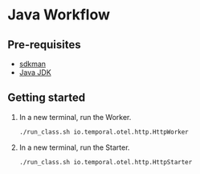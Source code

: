 # Java Workflow

## Pre-requisites

- [sdkman](https://sdkman.io/install/)
- [Java JDK](https://sdkman.io/jdks)

## Getting started

1. In a new terminal, run the Worker.

    ```bash
    ./run_class.sh io.temporal.otel.http.HttpWorker
    ```

1. In a new terminal, run the Starter.

    ```bash
    ./run_class.sh io.temporal.otel.http.HttpStarter
    ```
